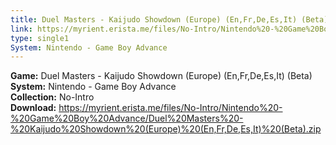 ```yaml
---
title: Duel Masters - Kaijudo Showdown (Europe) (En,Fr,De,Es,It) (Beta)
link: https://myrient.erista.me/files/No-Intro/Nintendo%20-%20Game%20Boy%20Advance/Duel%20Masters%20-%20Kaijudo%20Showdown%20(Europe)%20(En,Fr,De,Es,It)%20(Beta).zip
type: single1
System: Nintendo - Game Boy Advance
---
```

<b>Game:</b> Duel Masters - Kaijudo Showdown (Europe) (En,Fr,De,Es,It) (Beta)<br>
<b>System:</b> Nintendo - Game Boy Advance<br>
<b>Collection:</b> No-Intro<br>
<b>Download:</b> https://myrient.erista.me/files/No-Intro/Nintendo%20-%20Game%20Boy%20Advance/Duel%20Masters%20-%20Kaijudo%20Showdown%20(Europe)%20(En,Fr,De,Es,It)%20(Beta).zip